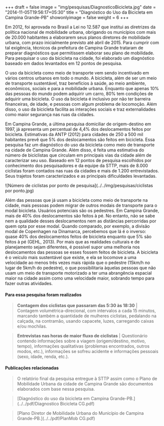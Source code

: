 +++
draft = false
image = "img/pesquisas/DiagnosticoBicicleta.jpg"
date = "2014-11-05T19:56:17+05:30"
title = "Diagnóstico do Uso da Bicicleta em Campina Grande-PB"
showonlyimage = false
weight = 6
+++

Em 2012, foi aprovada no Brasil a Lei no 12.587 que institui as diretrizes da política nacional de mobilidade urbana, obrigando os municípios com mais de 20.000 habitantes a elaborarem seus planos diretores de mobilidade urbana, com prazo inicialmente previsto até abril de 2015. Para cumprir com tal exigência, técnicos da prefeitura de Campina Grande trataram de preparar diagnósticos que permitissem elaborar seu plano de mobilidade. Para pesquisar o uso da bicicleta na cidade, foi elaborado um diagnóstico baseado em dados levantados em 12 pontos de pesquisa.
<!--more-->

O uso da bicicleta como meio de transporte vem sendo incentivado em vários centros urbanos em todo o mundo. A bicicleta, além de ser um meio de transporte sustentável, traz benefícios à saúde, ao meio ambiente, econômicos, sociais e para a mobilidade urbana. Enquanto que apenas 10% das pessoas do mundo podem adquirir um carro, 80% tem condições de adquirir uma bicicleta. O uso da bicicleta é inclusivo por não ter barreira
financeiras, de idade, e pessoas com algum problema de locomoção. Além disso, o uso da bicicleta facilita as interações sociais e traz externalidades como maior segurança nas ruas  da cidades.

Em Campina Grande, a última pesquisa domiciliar de origem-destino em 1997, já apresenta um percentual de 4,4% dos deslocamentos feitos por bicicleta. Estimativas da ANTP (2012) para cidades de 250 a 500 mil habitantes prevê que 5% dos deslocamentos são feitos em bicicleta. Essa pesquisa faz um diagnóstico do uso da bicicleta como meio de transporte na
cidade de Campina Grande. Além disso, é feita uma estimativa do número de biciclistas que
circulam em principais vias da cidade além de caracterizar seu uso. Baseado em 12 pontos de pesquisa escolhidos por conhecimento dos pesquisadores e da equipe da STTP, mais
de 8.000 ciclistas foram contados nas ruas da cidades e mais de 1.200 entrevistados. Seus trajetos foram caracterizados e as principais dificuldades levantadas.

![Número de ciclistas por ponto de pesquisa](../../img/pesquisas/ciclistas por ponto.jpg)

Além das pessoas que já usam a bicicleta como meio de transporte na cidade, mais pessoas podem migrar de outros modais de transporte para o modal bicicleta. Usuários potenciais são os pedestres. Em Campina Grande, mais de 40% dos deslocamentos são feitos à pé. No entanto, não se sabe nem a qualidade desses deslocamentos nem as distâncias percorridas por quem opta por esse modal. Quando comparado, por exemplo, a divisão modal de Copenhagen na Dinamarca, percebemos que lá é o inverso: quase 40% dos deslocamentos feitos de bicicleta enquanto que 5% são feitos à pé (GEHL, 2013). Por mais que as realidades culturais e de planejamento sejam diferentes, é possível supor uma melhoria nos deslocamentos das pessoas se esses fossem feitos de bicicleta. A bicicleta é o veículo mais sustentável que existe, e ela se locomove a uma velocidade ao menos três vezes mais rápida que o pedestre (15km/h no  lugar de 5km/h do pedestre), o que possibilitaria àquelas pessoas que não usam um meio de transporte motorizado a ter uma abrangência espacial maior na cidade assim como uma velocidade maior, sobrando tempo para fazer outras atividades.


#### Para essa pesquisa foram realizados
> **Contagem dos ciclistas que passaram das 5:30 às 18:30** |
Contagem volumétrica-direcional, com intervalos a cada 15 minutos, marcando também a quantidade de mulheres ciclistas, pedalando na calçada, na contramão, usando capacete, luzes, carregando caixas e/ou mochilas.

> **Entrevistas nas horas de maior fluxo de ciclistas** |
Questionário contendo informações sobre a viagem (origem/destino, motivo, tempo), informações qualitativas (problemas encontrados, outros modos, etc.), informações se sofreu acidente e informações pessoais (sexo, idade, renda, etc.).

#### Publicações relacionadas
> O relatório final da pesquisa entregue à STTP assim como o Plano de Mobilidade Urbana da cidade de Campina Grande são documentos elaborados com base nessa pesquisa.

> [Diagnóstico do uso da bicicleta em Campina Grande-PB.](../../pdf/Diagnostico Bicicleta CG.pdf)

> [Plano Diretor de Mobilidade Urbana do Município de Campina Grande-PB.](../../pdf/PlanMob CG.pdf)
